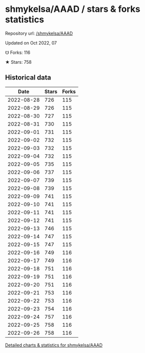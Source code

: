 # shmykelsa/AAAD / stars & forks statistics

Repository url: [/shmykelsa/AAAD](https://github.com/shmykelsa/AAAD)

Updated on Oct 2022, 07

☋ Forks: 116

★ Stars: 758

## Historical data
| Date | Stars | Forks |
|------|-------|-------|
| 2022-08-28 | 726 | 115 | 
| 2022-08-29 | 726 | 115 | 
| 2022-08-30 | 727 | 115 | 
| 2022-08-31 | 730 | 115 | 
| 2022-09-01 | 731 | 115 | 
| 2022-09-02 | 732 | 115 | 
| 2022-09-03 | 732 | 115 | 
| 2022-09-04 | 732 | 115 | 
| 2022-09-05 | 735 | 115 | 
| 2022-09-06 | 737 | 115 | 
| 2022-09-07 | 739 | 115 | 
| 2022-09-08 | 739 | 115 | 
| 2022-09-09 | 741 | 115 | 
| 2022-09-10 | 741 | 115 | 
| 2022-09-11 | 741 | 115 | 
| 2022-09-12 | 741 | 115 | 
| 2022-09-13 | 746 | 115 | 
| 2022-09-14 | 747 | 115 | 
| 2022-09-15 | 747 | 115 | 
| 2022-09-16 | 749 | 116 | 
| 2022-09-17 | 749 | 116 | 
| 2022-09-18 | 751 | 116 | 
| 2022-09-19 | 751 | 116 | 
| 2022-09-20 | 751 | 116 | 
| 2022-09-21 | 753 | 116 | 
| 2022-09-22 | 753 | 116 | 
| 2022-09-23 | 754 | 116 | 
| 2022-09-24 | 757 | 116 | 
| 2022-09-25 | 758 | 116 | 
| 2022-09-26 | 758 | 116 | 


[Detailed charts & statistics for shmykelsa/AAAD](https://reviewgithub.com/rep/shmykelsa/AAAD)
